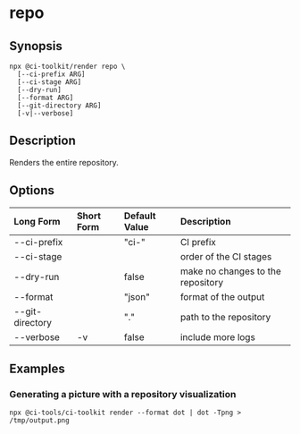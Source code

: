 # repo

## Synopsis

```shell
npx @ci-toolkit/render repo \ 
  [--ci-prefix ARG] 
  [--ci-stage ARG]
  [--dry-run] 
  [--format ARG] 
  [--git-directory ARG]
  [-v|--verbose]
```

## Description

Renders the entire repository.

## Options

| Long Form         | Short Form | Default Value | Description |
| :---              | :---       | :---          | :--- |
| --ci-prefix       | <NONE>     | "ci-"         | CI prefix |
| --ci-stage        | <NONE>     | <NONE>        | order of the CI stages | 
| --dry-run         | <NONE>     | false         | make no changes to the repository | 
| --format          | <NONE>     | "json"        | format of the output |
| --git-directory   | <NONE>     | "."           | path to the repository | 
| --verbose         | -v         | false         | include more logs | 

## Examples

### Generating a picture with a repository visualization

```shell
npx @ci-tools/ci-toolkit render --format dot | dot -Tpng > /tmp/output.png
```


